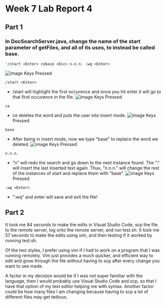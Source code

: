 # Week 7 Lab Report 4
## Part 1
### In DocSearchServer.java, change the name of the start parameter of getFiles, and all of its uses, to instead be called base.
```
'/start <Enter> cebase <Esc> n.n.n. :wq <Enter>
```
![image](screenshots/lab4pic1.png)
Keys Pressed
```
/start <Enter>
```
- /start will highlight the first occurence and once you hit enter it will go to that first occurence in the file.
![image](screenshots/lab4pic2.png)
Keys Pressed
```
ce
```
- ce deletes the word and puts the user into insert mode.
![image](screenshots/lab4pic3.png)
Keys Pressed
```
base
```
- After being in insert mode, now we type "base" to replace the word we deleted.
![image](screenshots/lab4pic4.png)
Keys Pressed
```
n.n.n.
```
- "n" will redo the search and go down to the next instance found. The "." will insert the last inserted text again. Thus, "n.n.n." will change the rest of the instances of start and replace them with "base".
![image](screenshots/lab4pic5.png)
Keys Pressed
```
:wq <Enter>
```
- ":wq" and enter will save and exit the file!
## Part 2
<p>It took me 84 seconds to make the edits in Visual Studio Code, scp the file to the remote server, log onto the remote server, and run test.sh.
It took me 57 seconds to make the edits using vim, and then testing if it worked by running test.sh.
</p>
<p>Of the two styles, I prefer using vim if I had to work on a program that I was running remotely. Vim just provides a much quicker, and efficient way to edit and grow through the file without having to scp after every change you want to see made.
</p> 
<p>A factor in my decision would be if I was not super familiar with the language, then I would probably use Visual Studio Code and scp, so that I have that option of my text editor helping me with syntax. Another factor could be how many files I am changing because having to scp a lot of different files may get tedious.
</p>

